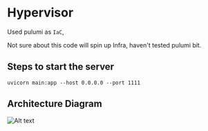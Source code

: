 # Hypervisor

Used pulumi as `IaC`,

Not sure about this code will spin up Infra, haven't tested pulumi bit.

## Steps to start the server
```uvicorn main:app --host 0.0.0.0 --port 1111```

## Architecture Diagram
![Alt text](Hypervisor.png)